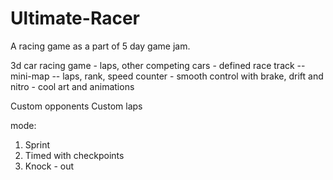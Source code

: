 # Ultimate-Racer
A racing game as a part of 5 day game jam.

3d car racing game - laps, other competing cars - defined race track -- mini-map -- laps, rank, speed counter - smooth control with brake, drift and nitro - cool art and animations

Custom opponents
Custom laps

mode:
1. Sprint
2. Timed with checkpoints
3. Knock - out
